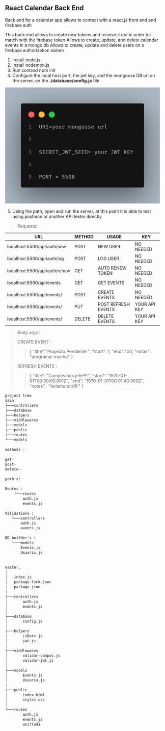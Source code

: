 ## React Calendar Back End
Back end for a calendar app allows to contect with a react.js front end and firebase auth 

This back end allows to create new tokens and receive it out in order toi match with the firebase token 
Allows to create, update, and delete calendar events in a mongo db
Allows to create, update and delete users on a firebase authorization sistem 

1. Install node.js 
2. Install nodemon.js
3. Run comand npm init 
4. Configure the local host port, the jwt key, and the mongoose DB url on the server, on the **./database/config.js** file  

![Config env variables](/assets/config_enviroment_variables.png)

5. Using the path, open and run the server, at this point it is able to test using postman or another  API  tester directly

> Requests:

| URL | METHOD | USAGE | KEY |
| --- | --- | --- | --- |
| localhost:5500/api/auth/new | POST | NEW USER | NO NEEDED | 
| localhost:5500/api/auth/log | POST |LOG USER | NO NEEDED |
|localhost:5500/api/auth/renew | GET | AUTO RENEW TOKEN | NO NEEDED |
|localhost:5500/api/events | GET | GET EVENTS | NO NEEDED |
|localhost:5500/api/events/ | POST | CREATE EVENTS | NO NEEDED |
|localhost:5500/api/events/ | PUT |POST  REFRESH EVENTS |  YOUR API KEY |
|localhost:5500/api/events/ | DELETE | DELETE EVENTS |  YOUR API KEY |

> Body args :  

> CREATE EVENT :
>>  {
>> "title":"Proyecto Pendiente  ",
>> "start": 1,
>> "end":100,
>> "notas": "programar mucho"
>> }  

> REFRESH EVENTS :
>> {
    "title": "Cumpleaños jefe!!!!",
            "start": "1970-01-01T00:00:00.001Z",
            "end": "1970-01-01T00:01:40.000Z",
            "notes" : "holamundo1!!!"
            }  

``` 
project tree
main
├───controllers
├───database
├───helpers
├───middlewares
├───models
├───public
├───routes
└───models
 
methods :

get-
post-
delete-

path's:

Routes :
    └───routes
        auth.js
        events.js

Validations :
   └───controllers
       auth.js 
       events.js

BD builder's :
   └───models
       Evento.js
       Usuario.js


master.
│  
│   index.js
│   package-lock.json
│   package.json
│
├───controllers
│       auth.js
│       events.js
│
├───database
│       config.js
│
├───helpers
│       isDate.js
│       jwt.js
│
├───middlewares
│       validar-campos.js
│       validar-jwt.js
│
├───models
│       Evento.js
│       Usuario.js
│
├───public
│       index.html
│       styles.css
│
└───routes
        auth.js
        events.js
        unitled1
```
